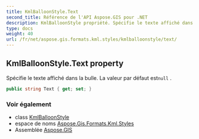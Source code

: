 ```yaml
---
title: KmlBalloonStyle.Text
second_title: Référence de l'API Aspose.GIS pour .NET
description: KmlBalloonStyle propriété. Spécifie le texte affiché dans la bulle. La valeur par défaut estnull .
type: docs
weight: 40
url: /fr/net/aspose.gis.formats.kml.styles/kmlballoonstyle/text/
---
```

## KmlBalloonStyle.Text property

Spécifie le texte affiché dans la bulle. La valeur par défaut est`null` .

```csharp
public string Text { get; set; }
```

### Voir également

* class [KmlBalloonStyle](../)
* espace de noms [Aspose.Gis.Formats.Kml.Styles](../../kmlballoonstyle/)
* Assemblée [Aspose.GIS](../../../)


